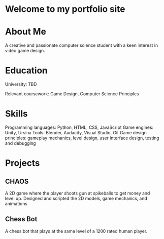 # Welcome to my portfolio site


# About Me

A creative and passionate computer science student with a keen interest in video game design.

# Education

University: TBD


Relevant coursework: Game Design, Computer Science Principles

# Skills

Programming languages: Python, HTML, CSS, JavaScript
Game engines: Unity, Ursina
Tools: Blender, Audacity, Visual Studio, Git
Game design principles: gameplay mechanics, level design, user interface design, testing and debugging

# Projects

## CHAOS

A 2D game where the player shoots gun at spikeballs to get money and level up. Designed and scripted
the 2D models, game mechanics, and animations.

## Chess Bot

A chess bot that plays at the same level of a 1200 rated human player.
